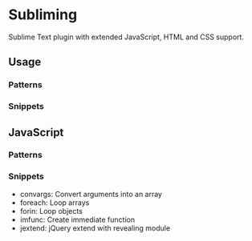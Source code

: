 # Subliming
Sublime Text plugin with extended JavaScript, HTML and CSS support.

## Usage
### Patterns
### Snippets

## JavaScript
### Patterns
### Snippets
* convargs: Convert arguments into an array
* foreach: Loop arrays
* forin: Loop objects
* imfunc: Create immediate function
* jextend: jQuery extend with revealing module
